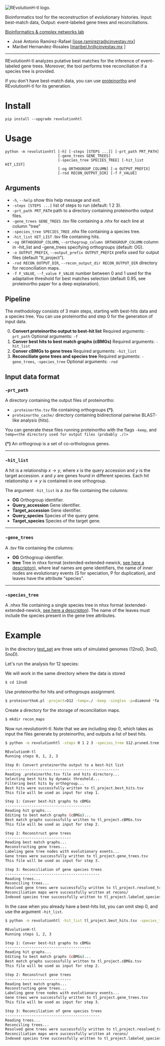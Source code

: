 ![REvolutionH-tl logo.](https://gitlab.com/jarr.tecn/revolutionh-tl/-/raw/master/docs/images/Logo_horizontal.png)

Bioinformatics tool for the reconstruction of evolutionary histories. Input: best-match data, Output: event-labeled gene trees and reconciliations.

[Bioinformatics & complex networks lab](https://ira.cinvestav.mx/ingenieriagenetica/dra-maribel-hernandez-rosales/bioinformatica-y-redes-complejas/)

- José Antonio Ramírez-Rafael [jose.ramirezra@cinvestav.mx]
- Maribel Hernandez-Rosales [maribel.hr@cinvestav.mx ]

****

REvolutionH-tl analyzes putative best matches for the inference of event-labeled gene trees. Moreover, the tool performs tree reconciliation if a species tree is provided.

If you don't have best-match data, you can use [proteinortho](https://gitlab.com/paulklemm_PHD/proteinortho) and REvolutionH-tl for its generation.

# Install

`pip install --upgrade revolutionhtl` 


# Usage

```
python -m revolutionhtl [-h] [-steps [STEPS ...]] [-prt_path PRT_PATH]
                        [-gene_trees GENE_TREES]
                        [-species_tree SPECIES_TREE] [-hit_list HIT_LIST]
                        [-og ORTHOGROUP_COLUMN] [-o OUTPUT_PREFIX]
                        [-rod RECON_OUTPUT_DIR] [-f F_VALUE]
```

## Arguments

-  `-h`, `--help`            show this help message and exit.
-  `-steps [STEPS ...]`    list of steps to run (default: 1 2 3).
-  `-prt_path PRT_PATH`    path to a directory containing proteinortho output files.
-  `-gene_trees GENE_TREES`
                        .tsv file containing a .nhx for each line at column "tree"
-  `-species_tree SPECIES_TREE`
                        .nhx file containing a species tree.
-  `-hit_list HIT_LIST`    .tsv file containing hits.
-  `-og ORTHOGROUP_COLUMN`, `--orthogroup_column ORTHOGROUP_COLUMN`
                        column in -hit_list and -gene_trees specifying orthogroups (default: OG).
-  `-o OUTPUT_PREFIX`, `--output_prefix OUTPUT_PREFIX`
                        prefix used for output files (default "tl_project").
-  `-rod RECON_OUTPUT_DIR`, `--recon_output_dir RECON_OUTPUT_DIR`
                        directory for reconciliation maps.
-  `-f F_VALUE`, `--f_value F_VALUE`
                        number between 0 and 1 used for the adaptative threshold for best matches selection (default 0.95, see proteinortho paper for a deep explanation).

## Pipeline

The methodology consists of 3 main steps, starting with best-hits data and a species tree. You can use proteinortho and step 0 for the generation of input data.

0. **Convert proteinortho output to best-hit list**
Required arguments: `-prt_path`
Optional arguments: `-f`
1. **Conver best hits to best match graphs (cBMGs)**
Required arguments: `-hit_list`
2. **Conver cBMGs to gene trees**
Required arguments: `-hit_list`
3. **Reconciliate gene trees and species tree**
Required arguments: `-gene_trees`, `-species_tree`
Optional arguments: `-rod`

## Input data format

### `-prt_path`
A directory containing the output files of proteinortho:
- `.proteinortho.tsv` file containing orthogroups **(\*)**.
- `proteinortho_cache/` directory containing bidirectional pairwise BLAST-like analysis (hits).

You can generate these files running proteinortho with the flags `-keep`, and `temp=<the directory used for output files (probably ./)>`

**(\*)** An orthogroup is a set of co-orthologous genes.

****

### `-hit_list` 

A hit is a relationship $x\rightarrow y$, where $x$ is the query accession and $y$ is the target accession. $x$ and $y$ are genes found in different species. Each hit relationship $x\rightarrow y$ is contained in one orthogroup.

The argument `-hit_list` is a .tsv file containing the columns:
- **OG** Orthogroup identifier.
- **Query_accession** Gene identifier.
- **Target_accession** Gene identifier.
- **Query_species** Species of the query gene.
- **Target_species** Species of the target gene.

****

### `-gene_trees`

A .tsv file containing the columns:
- **OG** Orthogroup identifier.
- **tree** Tree in nhxx format (extended-extended-newick, [see here a descripton](https://gitlab.com/jarr.tecn/revolutionh-tl/-/blob/master/docs/nhxx.md)), where leaf names are gene identifiers, the name of inner nodes are evolutionary events (S for speciation, P for duplication), and leaves have the attribute "species".

****

### `-species_tree`

A .nhxx file containing a single species tree in nhxx format (extended-extended-newick, [see here a descripton](https://gitlab.com/jarr.tecn/revolutionh-tl/-/blob/master/docs/nhxx.md)). The name of the leaves must include the species present in the gene tree attributes.

# Example

In the directory [test_set](https://gitlab.com/jarr.tecn/revolutionh-tl/-/tree/master/test_set) are three sets of simulated genomes (12noD, 3noD, 5noD).

Let's run the analysis for 12 species:

We will work in the same directory where the data is stored
```bash
$ cd 12noD
```

Use proteinortho for hits and orthogroups assignment.
```bash
$ proteinortho6.pl -project=D12 -temp=./ -keep -singles -p=diamond *fa
```

Create a directory for the storage of reconciliation maps.
```bash
$ mkdir recon_maps
```

Now run revolutionH-tl. Note that we are including step 0, which takes as input the files generate by proteinortho, and outputs a list of best hits.
```bash
$ python -m revolutionhtl -steps 0 1 2 3 -species_tree S12.pruned.tree -rod recon_maps

REvolutionH-tl
Running steps 0, 1, 2, 3

Step 0: Convert proteinortho output to a best-hit list
----------------------------------------------------
Reading .proteinortho.tsv file and hits directory...
Selecting best hits by dynamic threshold...
Filtering best hits by orthogroup...
Best hits were successfully written to tl_project.best_hits.tsv
This file will be used as input for step 1.

Step 1: Conver best-hit graphs to cBMGs
---------------------------------------
Reading hit graphs...
Editing to best match graphs (cBMGs)...
Best match graphs successfully written to tl_project.cBMGs.tsv
This file will be used as input for step 2.

Step 2: Reconstruct gene trees
------------------------------
Reading best match graphs...
Reconstructing gene trees...
Labeling gene tree nodes with evolutionary events...
Gene trees were successfully written to tl_project.gene_trees.tsv
This file will be used as input for step 3.

Step 3: Reconciliation of gene species trees
-------------------------------------------
Reading trees...
Reconciling trees...
Resolved gene trees were successfully written to tl_project.resolved_trees.tsv
Reconciliation maps were successfully written at recons/
Indexed species tree successfully written to tl_project.labeled_species_tree.nhxx

```

In the case when you already have a best-hits list, you can omit step 0, and use the argument `-hit_list`.
```bash
$ python -m revolutionhtl -hit_list tl_project.best_hits.tsv -species_tree S12.pruned.tree -rod recon_maps

REvolutionH-tl
Running steps 1, 2, 3

Step 1: Conver best-hit graphs to cBMGs
---------------------------------------
Reading hit graphs...
Editing to best match graphs (cBMGs)...
Best match graphs successfully written to tl_project.cBMGs.tsv
This file will be used as input for step 2.

Step 2: Reconstruct gene trees
------------------------------
Reading best match graphs...
Reconstructing gene trees...
Labeling gene tree nodes with evolutionary events...
Gene trees were successfully written to tl_project.gene_trees.tsv
This file will be used as input for step 3.

Step 3: Reconciliation of gene species trees
-------------------------------------------
Reading trees...
Reconciling trees...
Resolved gene trees were successfully written to tl_project.resolved_trees.tsv
Reconciliation maps were successfully written at recons/
Indexed species tree successfully written to tl_project.labeled_species_tree.nhxx
```

